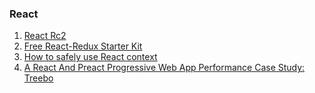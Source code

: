 ### React
1. [React Rc2](https://github.com/facebook/react/issues/10294#issuecomment-328704324)
2. [Free React-Redux Starter Kit](http://www.systango.com/blog/free-react-redux-starter-kit/?utm_content=bufferef4f0&utm_medium=social&utm_source=twitter.com&utm_campaign=buffer)
3. [How to safely use React context](https://medium.com/@mweststrate/how-to-safely-use-react-context-b7e343eff076)
4. [A React And Preact Progressive Web App Performance Case Study: Treebo](https://medium.com/dev-channel/treebo-a-react-and-preact-progressive-web-app-performance-case-study-5e4f450d5299)
